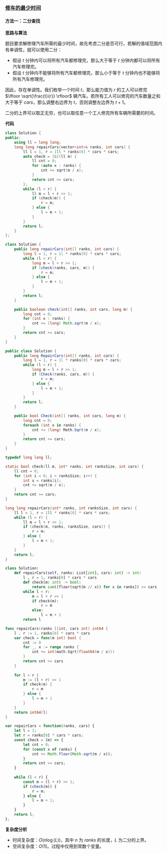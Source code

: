 ### [修车的最少时间](https://leetcode.cn/problems/minimum-time-to-repair-cars/solutions/2425409/xiu-che-de-zui-shao-shi-jian-by-leetcode-if20/?envType=daily-question&envId=2023-09-07)

#### 方法一：二分查找

**思路与算法**

题目要求解修理汽车所需的最少时间，故先考虑二分是否可行，若解的值域范围内有单调性，就可以使用二分：

-   假设 $t$ 分钟内可以将所有汽车都修理完，那么大于等于 $t$ 分钟内都可以将所有汽车修理完。
-   假设 $t$ 分钟内不能够将所有汽车都修理完，那么小于等于 $t$ 分钟内也不能够将所有汽车修理完。

因此，存在单调性。我们枚举一个时间 $t$，那么能力值为 $r$ 的工人可以修完 $\lfloor \sqrt{\frac{t}{r}} \rfloor$ 辆汽车。若所有工人可以修完的汽车数量之和大于等于 $cars$，那么调整右边界为 $t$，否则调整左边界为 $t + 1$。

二分的上界可以取正无穷，也可以取任意一个工人修完所有车辆所需要的时间。

**代码**

```cpp
class Solution {
public:
    using ll = long long;
    long long repairCars(vector<int>& ranks, int cars) {
        ll l = 1, r = 1ll * ranks[0] * cars * cars;
        auto check = [&](ll m) {
            ll cnt = 0;
            for (auto x : ranks) {
                cnt += sqrt(m / x);
            }
            return cnt >= cars;
        };
        while (l < r) {
            ll m = l + r >> 1;
            if (check(m)) {
                r = m;
            } else {
                l = m + 1;
            }
        }
        return l;
    }
};
```

```java
class Solution {
    public long repairCars(int[] ranks, int cars) {
        long l = 1, r = 1l * ranks[0] * cars * cars;
        while (l < r) {
            long m = l + r >> 1;
            if (check(ranks, cars, m)) {
                r = m;
            } else {
                l = m + 1;
            }
        }
        return l;
    }

    public boolean check(int[] ranks, int cars, long m) {
        long cnt = 0;
        for (int x : ranks) {
            cnt += (long) Math.sqrt(m / x);
        }
        return cnt >= cars;
    }
}
```

```csharp
public class Solution {
    public long RepairCars(int[] ranks, int cars) {
        long l = 1, r = 1l * ranks[0] * cars * cars;
        while (l < r) {
            long m = l + r >> 1;
            if (Check(ranks, cars, m)) {
                r = m;
            } else {
                l = m + 1;
            }
        }
        return l;
    }

    public bool Check(int[] ranks, int cars, long m) {
        long cnt = 0;
        foreach (int x in ranks) {
            cnt += (long) Math.Sqrt(m / x);
        }
        return cnt >= cars;
    }
}
```

```c
typedef long long ll;

static bool check(ll m, int* ranks, int ranksSize, int cars) {
    ll cnt = 0;
    for (int i = 0; i < ranksSize; i++) {
        int x = ranks[i];
        cnt += sqrt(m / x);
    }
    return cnt >= cars;
}

long long repairCars(int* ranks, int ranksSize, int cars) {
    ll l = 1, r = 1ll * ranks[0] * cars * cars;
    while (l < r) {
        ll m = l + r >> 1;
        if (check(m, ranks, ranksSize, cars)) {
            r = m;
        } else {
            l = m + 1;
        }
    }
    return l;
}
```

```python
class Solution:
    def repairCars(self, ranks: List[int], cars: int) -> int:
        l , r = 1, ranks[0] * cars * cars
        def check(m: int) -> bool:
            return sum([floor(sqrt(m // x)) for x in ranks]) >= cars
        while l < r:
            m = l + r >> 1
            if check(m):
                r = m
            else:
                l = m + 1
        return l
```

```go
func repairCars(ranks []int, cars int) int64 {
    l , r := 1, ranks[0] * cars * cars
    var check = func(m int) bool {
        cnt := 0
        for _, x := range ranks {
            cnt += int(math.Sqrt(float64(m / x)))
        }
        return cnt >= cars
    }
        
    for l < r {
        m := (l + r) >> 1
        if check(m) {
            r = m
        } else {
            l = m + 1
        }
    }
    return int64(l)
}
```

```javascript
var repairCars = function(ranks, cars) {
    let l = 1;
    let r = ranks[0] * cars * cars;
    const check = (m) => {
        let cnt = 0;
        for (const x of ranks) {
            cnt += Math.floor(Math.sqrt(m / x));
        }
        return cnt >= cars;
    }
        
    while (l < r) {
        const m = (l + r) >> 1;
        if (check(m)) {
            r = m;
        } else {
            l = m + 1;
        }
    }
    return l;
};
```

**复杂度分析**

-   时间复杂度：$O(n\log(L))$，其中 $n$ 为 $ranks$ 的长度，$L$ 为二分的上界。
-   空间复杂度：$O(1)$。过程中仅用到常数个变量。
